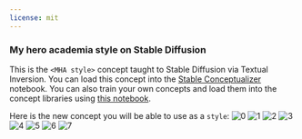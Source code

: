 ```yaml
---
license: mit
---
```

### My hero academia style on Stable Diffusion
This is the `<MHA style>` concept taught to Stable Diffusion via Textual Inversion. You can load this concept into the [Stable Conceptualizer](https://colab.research.google.com/github/huggingface/notebooks/blob/main/diffusers/stable_conceptualizer_inference.ipynb) notebook. You can also train your own concepts and load them into the concept libraries using [this notebook](https://colab.research.google.com/github/huggingface/notebooks/blob/main/diffusers/sd_textual_inversion_training.ipynb).

Here is the new concept you will be able to use as a `style`:
![<MHA style> 0](https://huggingface.co/sd-concepts-library/my-hero-academia-style/resolve/main/concept_images/5.jpeg)
![<MHA style> 1](https://huggingface.co/sd-concepts-library/my-hero-academia-style/resolve/main/concept_images/6.jpeg)
![<MHA style> 2](https://huggingface.co/sd-concepts-library/my-hero-academia-style/resolve/main/concept_images/3.jpeg)
![<MHA style> 3](https://huggingface.co/sd-concepts-library/my-hero-academia-style/resolve/main/concept_images/0.jpeg)
![<MHA style> 4](https://huggingface.co/sd-concepts-library/my-hero-academia-style/resolve/main/concept_images/2.jpeg)
![<MHA style> 5](https://huggingface.co/sd-concepts-library/my-hero-academia-style/resolve/main/concept_images/7.jpeg)
![<MHA style> 6](https://huggingface.co/sd-concepts-library/my-hero-academia-style/resolve/main/concept_images/1.jpeg)
![<MHA style> 7](https://huggingface.co/sd-concepts-library/my-hero-academia-style/resolve/main/concept_images/4.jpeg)

